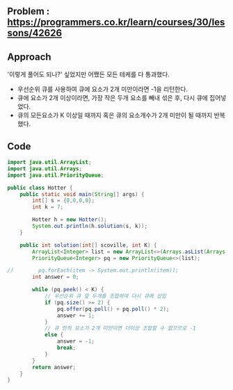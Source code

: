 ## Problem : https://programmers.co.kr/learn/courses/30/lessons/42626

## Approach

'이렇게 풀어도 되나?' 싶었지만 어쨌든 모든 테케를 다 통과했다.

- 우선순위 큐를 사용하여 큐에 요소가 2개 미만이라면 -1을 리턴한다.
- 큐에 요소가 2개 이상이라면, 가장 작은 두개 요소를 빼내 섞은 후, 다시 큐에 집어넣었다.
- 큐의 모든요소가 K 이상일 때까지 혹은 큐의 요소개수가 2개 미만이 될 때까지 반복했다.

## Code

```java
import java.util.ArrayList;
import java.util.Arrays;
import java.util.PriorityQueue;

public class Hotter {
    public static void main(String[] args) {
        int[] s = {0,0,0,0};
        int k = 7;

        Hotter h = new Hotter();
        System.out.println(h.solution(s, k));
    }

    public int solution(int[] scoville, int K) {
        ArrayList<Integer> list = new ArrayList<>(Arrays.asList(Arrays.stream(scoville).boxed().toArray(Integer[]::new)));
        PriorityQueue<Integer> pq = new PriorityQueue<>(list);

//        pq.forEach(item -> System.out.println(item));
        int answer = 0;

        while (pq.peek() < K) {
            // 우선순위 큐 앞 두개를 조합하여 다시 큐에 삽입
            if (pq.size() >= 2) {
                pq.offer(pq.poll() + pq.poll() * 2);
                answer += 1;
            }
            // 큐 안의 요소가 2개 미만이면 더이상 조합할 수 없으므로 -1
            else {
                answer = -1;
                break;
            }
        }
        return answer;
    }
}

```

